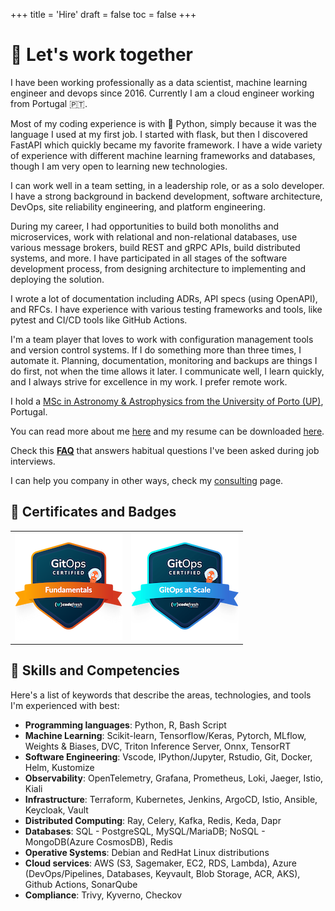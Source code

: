 +++
title = 'Hire'
draft = false
toc = false
+++

# 🤝 Let's work together

I have been working professionally as a data scientist, machine learning engineer and devops since 2016.
Currently I am a cloud engineer working from Portugal 🇵🇹.

Most of my coding experience is with 🐍 Python, simply because it was the language I used at my first job.
I started with flask, but then I discovered FastAPI which quickly became my favorite framework.
I have a wide variety of experience with different machine learning frameworks and databases, though I
am very open to learning new technologies.

I can work well in a team setting, in a leadership role, or as a solo developer. I have a strong background
in backend development, software architecture, DevOps, site reliability engineering, and
platform engineering.

During my career, I had opportunities to build both monoliths and microservices, work with relational and
non-relational databases, use various message brokers, build REST and gRPC APIs, build distributed systems,
and more. I have participated in all stages of the software development process, from designing architecture
to implementing and deploying the solution.

I wrote a lot of documentation including ADRs, API specs (using OpenAPI), and RFCs.
I have experience with various testing frameworks and tools, like pytest and CI/CD tools like GitHub Actions.

I'm a team player that loves to work with configuration management tools and version control systems.
If I do something more than three times, I automate it. Planning, documentation, monitoring and backups are
things I do first, not when the time allows it later. I communicate well, I learn quickly, and I always strive
for excellence in my work. I prefer remote work.

I hold a [MSc in Astronomy & Astrophysics from the University of Porto (UP)](https://www.fc.up.pt/studyresearch/study-at-fcup/graduate_courses/astronomy-and-astrophysics/), Portugal.

You can read more about me [here](about.md) and my resume can be downloaded [here](https://drive.proton.me/urls/MKJ6RB6NQM#Oxy7OSd2M13X).

Check this **[FAQ](interview.md)** that answers habitual questions I've been asked during job interviews.

I can help you company in other ways, check my [consulting](consulting) page.

## 🏅 Certificates and Badges

|                                                                                                                                         |                                                                                                                                  |
|:---------------------------------------------------------------------------------------------------------------------------------------:|:--------------------------------------------------------------------------------------------------------------------------------:|
| [![GitOps Fundamental](/images/gitops-fundamentals.png)](https://www.credly.com/badges/726d0c60-e176-4f83-9812-e82f0374337a/public_url) | [![GitOps at Scale](/images/gitops-at-scale.png)](https://www.credly.com/badges/00f3a021-a0ed-4363-a9e2-29d76d2ad9fb/public_url) |


## 🔧 Skills and Competencies

Here's a list of keywords that describe the areas, technologies, and tools I'm experienced with best:

- **Programming languages**: Python, R, Bash Script
- **Machine Learning**: Scikit-learn, Tensorflow/Keras, Pytorch, MLflow, Weights & Biases, DVC, Triton Inference Server, Onnx, TensorRT
- **Software Engineering**: Vscode, IPython/Jupyter, Rstudio, Git, Docker, Helm, Kustomize
- **Observability**: OpenTelemetry, Grafana, Prometheus, Loki, Jaeger, Istio, Kiali
- **Infrastructure**: Terraform, Kubernetes, Jenkins, ArgoCD, Istio, Ansible, Keycloak, Vault
- **Distributed Computing**: Ray, Celery, Kafka, Redis, Keda, Dapr
- **Databases**: SQL - PostgreSQL, MySQL/MariaDB; NoSQL - MongoDB(Azure CosmosDB), Redis
- **Operative Systems**: Debian and RedHat Linux distributions
- **Cloud services**: AWS (S3, Sagemaker, EC2, RDS, Lambda), Azure (DevOps/Pipelines, Databases, Keyvault, Blob Storage, ACR,
AKS), Github Actions, SonarQube
- **Compliance**: Trivy, Kyverno, Checkov
